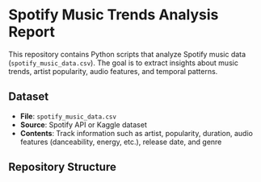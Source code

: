# Spotify Music Trends Analysis Report

This repository contains Python scripts that analyze Spotify music data (`spotify_music_data.csv`). The goal is to extract insights about music trends, artist popularity, audio features, and temporal patterns.

## Dataset

* **File**: `spotify_music_data.csv`
* **Source**: Spotify API or Kaggle dataset
* **Contents**: Track information such as artist, popularity, duration, audio features (danceability, energy, etc.), release date, and genre

## Repository Structure
